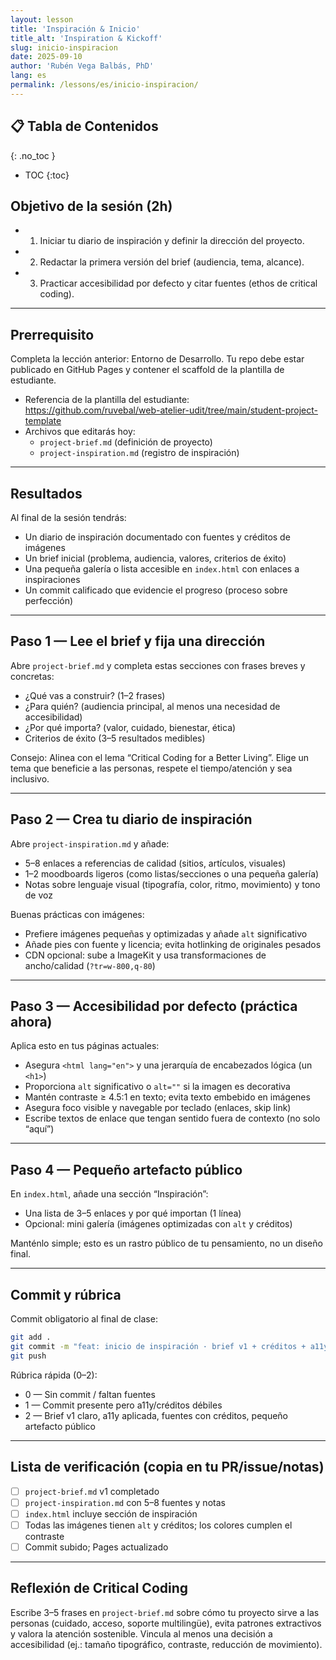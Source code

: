 ```yaml
---
layout: lesson
title: 'Inspiración & Inicio'
title_alt: 'Inspiration & Kickoff'
slug: inicio-inspiracion
date: 2025-09-10
author: 'Rubén Vega Balbás, PhD'
lang: es
permalink: /lessons/es/inicio-inspiracion/
---
```


<!-- prettier-ignore-start -->

## 📋 Tabla de Contenidos
{: .no_toc }
- TOC
{:toc}

<!-- prettier-ignore-end -->

## Objetivo de la sesión (2h)

- 1. Iniciar tu diario de inspiración y definir la dirección del proyecto.
- 2. Redactar la primera versión del brief (audiencia, tema, alcance).
- 3. Practicar accesibilidad por defecto y citar fuentes (ethos de critical coding).

---

## Prerrequisito

Completa la lección anterior: Entorno de Desarrollo. Tu repo debe estar publicado en GitHub Pages y contener el scaffold de la plantilla de estudiante.

- Referencia de la plantilla del estudiante: https://github.com/ruvebal/web-atelier-udit/tree/main/student-project-template
- Archivos que editarás hoy:
  - `project-brief.md` (definición de proyecto)
  - `project-inspiration.md` (registro de inspiración)

---

## Resultados

Al final de la sesión tendrás:

- Un diario de inspiración documentado con fuentes y créditos de imágenes
- Un brief inicial (problema, audiencia, valores, criterios de éxito)
- Una pequeña galería o lista accesible en `index.html` con enlaces a inspiraciones
- Un commit calificado que evidencie el progreso (proceso sobre perfección)

---

## Paso 1 — Lee el brief y fija una dirección

Abre `project-brief.md` y completa estas secciones con frases breves y concretas:

- ¿Qué vas a construir? (1–2 frases)
- ¿Para quién? (audiencia principal, al menos una necesidad de accesibilidad)
- ¿Por qué importa? (valor, cuidado, bienestar, ética)
- Criterios de éxito (3–5 resultados medibles)

Consejo: Alinea con el lema “Critical Coding for a Better Living”. Elige un tema que beneficie a las personas, respete el tiempo/atención y sea inclusivo.

---

## Paso 2 — Crea tu diario de inspiración

Abre `project-inspiration.md` y añade:

- 5–8 enlaces a referencias de calidad (sitios, artículos, visuales)
- 1–2 moodboards ligeros (como listas/secciones o una pequeña galería)
- Notas sobre lenguaje visual (tipografía, color, ritmo, movimiento) y tono de voz

Buenas prácticas con imágenes:

- Prefiere imágenes pequeñas y optimizadas y añade `alt` significativo
- Añade pies con fuente y licencia; evita hotlinking de originales pesados
- CDN opcional: sube a ImageKit y usa transformaciones de ancho/calidad (`?tr=w-800,q-80`)

---

## Paso 3 — Accesibilidad por defecto (práctica ahora)

Aplica esto en tus páginas actuales:

- Asegura `<html lang="en">` y una jerarquía de encabezados lógica (un `<h1>`)
- Proporciona `alt` significativo o `alt=""` si la imagen es decorativa
- Mantén contraste ≥ 4.5:1 en texto; evita texto embebido en imágenes
- Asegura foco visible y navegable por teclado (enlaces, skip link)
- Escribe textos de enlace que tengan sentido fuera de contexto (no solo “aquí”)

---

## Paso 4 — Pequeño artefacto público

En `index.html`, añade una sección “Inspiración”:

- Una lista de 3–5 enlaces y por qué importan (1 línea)
- Opcional: mini galería (imágenes optimizadas con `alt` y créditos)

Manténlo simple; esto es un rastro público de tu pensamiento, no un diseño final.

---

## Commit y rúbrica

Commit obligatorio al final de clase:

```bash
git add .
git commit -m "feat: inicio de inspiración · brief v1 + créditos + a11y"
git push
```

Rúbrica rápida (0–2):

- 0 — Sin commit / faltan fuentes
- 1 — Commit presente pero a11y/créditos débiles
- 2 — Brief v1 claro, a11y aplicada, fuentes con créditos, pequeño artefacto público

---

## Lista de verificación (copia en tu PR/issue/notas)

- [ ] `project-brief.md` v1 completado
- [ ] `project-inspiration.md` con 5–8 fuentes y notas
- [ ] `index.html` incluye sección de inspiración
- [ ] Todas las imágenes tienen `alt` y créditos; los colores cumplen el contraste
- [ ] Commit subido; Pages actualizado

---

## Reflexión de Critical Coding

Escribe 3–5 frases en `project-brief.md` sobre cómo tu proyecto sirve a las personas (cuidado, acceso, soporte multilingüe), evita patrones extractivos y valora la atención sostenible. Vincula al menos una decisión a accesibilidad (ej.: tamaño tipográfico, contraste, reducción de movimiento).